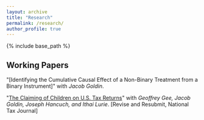 ```yaml
---
layout: archive
title: "Research"
permalink: /research/
author_profile: true
---
```


{% include base_path %}



## Working Papers
"[Identifying the Cumulative Causal Effect of a Non-Binary Treatment from a Binary Instrument]" with *Jacob Goldin*. 

"[The Claiming of Children on U.S. Tax Returns](https://vedant-vohra.github.io/files/child-claiming-draft-032522.pdf)" with *Geoffrey Gee, Jacob Goldin, Joseph Hancuch, and Ithai Lurie*. [Revise and Resubmit, National Tax Journal]


